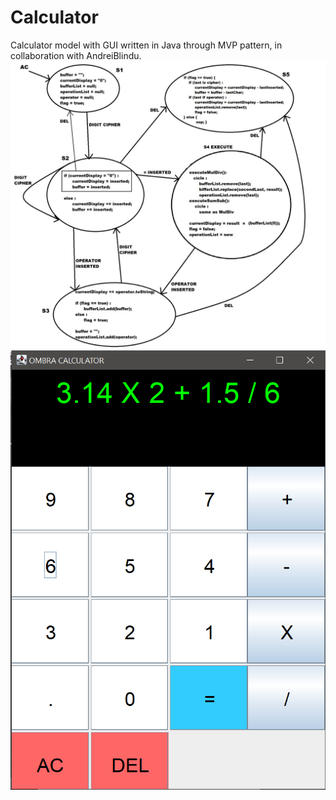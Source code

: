 # Calculator
Calculator model with GUI written in Java through MVP pattern, in collaboration with AndreiBlindu.
![Screenshot](State_Machine_Calculator.jpeg)
![Screenshot](GUI_Screenshot.PNG)
